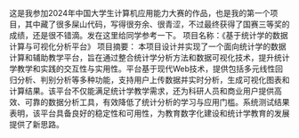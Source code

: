 这是我参加2024年中国大学生计算机应用能力大赛的作品，也是我的第一个项目，其中藏了很多屎山代码，写得很夯余、很青涩，不过最终获得了国赛三等奖的成绩，还是很不错滴。发在这里给同学参考一下。
项目名称：《基于统计学的数据计算与可视化分析平台》
项目摘要：
本项目设计并实现了一个面向统计学的数据计算和辅助教学平台，旨在通过整合统计学分析方法和数据可视化技术，提升统计学教学和实践的交互性与实用性。平台基于现代Web技术，提供包括多元线性回归分析、判别分析等多种功能，支持用户上传数据并实时分析，生成可视化图表和计算结果。该平台不仅能满足统计学教学需求，还为科研人员和商业用户提供高效、可靠的数据分析工具，有效降低了统计分析的学习与应用门槛。系统测试结果表明，该平台具备良好的稳定性和可用性，为教育数字化建设和统计学教育的发展提供了新思路。
